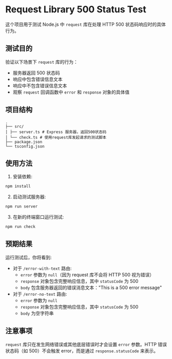 # Request Library 500 Status Test

这个项目用于测试 Node.js 中 `request` 库在处理 HTTP 500 状态码响应时的具体行为。

## 测试目的

验证以下场景下 `request` 库的行为：
- 服务器返回 500 状态码
- 响应中包含错误信息文本
- 响应中不包含错误信息文本
- 观察 `request` 回调函数中 `error` 和 `response` 对象的具体值

## 项目结构 

```
.
├── src/
│ ├── server.ts # Express 服务器，返回500状态码
│ └── check.ts # 使用request库发起请求的测试脚本
├── package.json
└── tsconfig.json
```

## 使用方法

1. 安装依赖:

```bash
npm install
```

2. 启动测试服务器:

```bash
npm run server
```

3. 在新的终端窗口运行测试:

```bash
npm run check
```

## 预期结果

运行测试后，你将看到:
- 对于 `/error-with-text` 路由:
  - `error` 参数为 `null`（因为 request 库不会将 HTTP 500 视为错误）
  - `response` 对象包含完整响应信息，其中 `statusCode` 为 500
  - `body` 包含服务器返回的错误消息文本："This is a 500 error message"
- 对于 `/error-no-text` 路由:
  - `error` 参数为 `null`
  - `response` 对象包含完整响应信息，其中 `statusCode` 为 500
  - `body` 为空字符串

## 注意事项

`request` 库只在发生网络错误或其他底层错误时才会设置 `error` 参数。HTTP 错误状态码（如 500）不会触发 error，而是通过 `response.statusCode` 来表示。